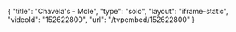 {
    "title": "Chavela's - Mole",
    "type": "solo",
    "layout": "iframe-static",
    "videoId": "152622800",
    "url": "\/tvpembed\/152622800"
}